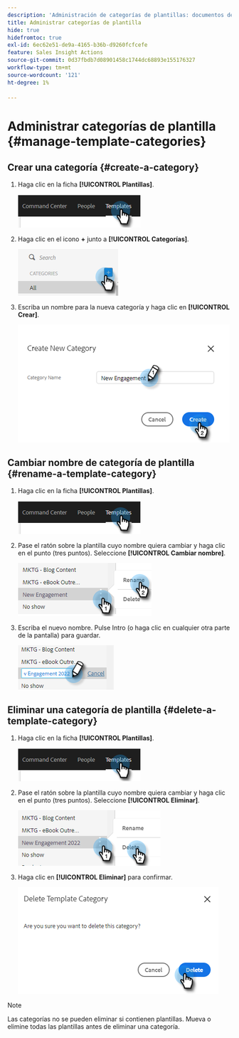 ```yaml
---
description: 'Administración de categorías de plantillas: documentos de Marketo, documentación del producto'
title: Administrar categorías de plantilla
hide: true
hidefromtoc: true
exl-id: 6ec62e51-de9a-4165-b36b-d9260fcfcefe
feature: Sales Insight Actions
source-git-commit: 0d37fbdb7d08901458c1744dc68893e155176327
workflow-type: tm+mt
source-wordcount: '121'
ht-degree: 1%

---
```


# Administrar categorías de plantilla {#manage-template-categories}

## Crear una categoría {#create-a-category}

1. Haga clic en la ficha **[!UICONTROL Plantillas]**.

   ![](assets/manage-template-categories-1.png)

1. Haga clic en el icono **+** junto a **[!UICONTROL Categorías]**.

   ![](assets/manage-template-categories-2.png)

1. Escriba un nombre para la nueva categoría y haga clic en **[!UICONTROL Crear]**.

   ![](assets/manage-template-categories-3.png)

## Cambiar nombre de categoría de plantilla {#rename-a-template-category}

1. Haga clic en la ficha **[!UICONTROL Plantillas]**.

   ![](assets/manage-template-categories-4.png)

1. Pase el ratón sobre la plantilla cuyo nombre quiera cambiar y haga clic en el punto (tres puntos). Seleccione **[!UICONTROL Cambiar nombre]**.

   ![](assets/manage-template-categories-5.png)

1. Escriba el nuevo nombre. Pulse Intro (o haga clic en cualquier otra parte de la pantalla) para guardar.

   ![](assets/manage-template-categories-6.png)

## Eliminar una categoría de plantilla {#delete-a-template-category}

1. Haga clic en la ficha **[!UICONTROL Plantillas]**.

   ![](assets/manage-template-categories-7.png)

1. Pase el ratón sobre la plantilla cuyo nombre quiera cambiar y haga clic en el punto (tres puntos). Seleccione **[!UICONTROL Eliminar]**.

   ![](assets/manage-template-categories-8.png)

1. Haga clic en **[!UICONTROL Eliminar]** para confirmar.

   ![](assets/manage-template-categories-9.png)

>[!NOTE]
>
>Las categorías no se pueden eliminar si contienen plantillas. Mueva o elimine todas las plantillas antes de eliminar una categoría.
